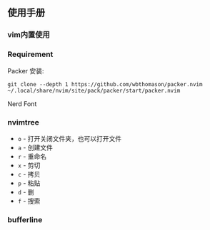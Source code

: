 ## 使用手册

### vim内置使用

### Requirement

Packer 安装:
```
git clone --depth 1 https://github.com/wbthomason/packer.nvim ~/.local/share/nvim/site/pack/packer/start/packer.nvim
```

Nerd Font

### nvimtree

- `o` - 打开关闭文件夹，也可以打开文件
- `a` - 创建文件
- `r` - 重命名
- `x` - 剪切
- `c` - 拷贝
- `p` - 粘贴
- `d` - 删
- `f` - 搜索

### bufferline



